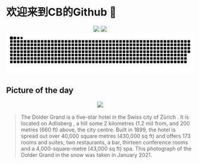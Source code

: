 
# 欢迎来到CB的Github 👋

<div align="center">
  <img height="137px" src="https://github-readme-stats.vercel.app/api?username=SuperCB&show_icons=true&theme=radical" />
  <img height="137px" src="https://github-readme-stats.vercel.app/api/top-langs/?username=SuperCB&hide_title=true&hide_border=true&layout=compact&langs_count=6&text_color=000&icon_color=fff" />
</div>


<div align="center">
    <img src="./contribution-snake/github-contribution-grid-snake.svg" />
</div>



## Picture of the day
<div align="center">
  <img width=400px src="https://upload.wikimedia.org/wikipedia/commons/thumb/c/c5/CH.ZH.Zurich_Hotel_The-Dolder-Grand_3x2-R_15K.jpg/750px-CH.ZH.Zurich_Hotel_The-Dolder-Grand_3x2-R_15K.jpg" />
</div>

>The  Dolder Grand  is a five-star hotel in the Swiss city of  Zürich . It is located on  Adlisberg , a hill some 2 kilometres (1.2 mi) from, and 200 metres (660 ft) above, the city centre. Built in 1899, the hotel is spread out over 40,000 square metres (430,000 sq ft) and offers 173 rooms and suites, two restaurants, a bar, thirteen conference rooms and a 4,000-square-metre (43,000 sq ft) spa. This photograph of the Dolder Grand in the snow was taken in January 2021.


